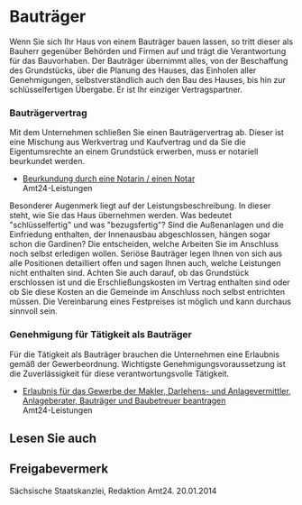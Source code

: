 # Bauträger

Wenn Sie sich Ihr Haus von einem Bauträger bauen lassen, so tritt dieser als Bauherr gegenüber Behörden und Firmen auf und trägt die Verantwortung für das Bauvorhaben. Der Bauträger übernimmt alles, von der Beschaffung des Grundstücks, über die Planung des Hauses, das Einholen aller Genehmigungen, selbstverständlich auch den Bau des Hauses, bis hin zur schlüsselfertigen Übergabe. Er ist Ihr einziger Vertragspartner.

### Bauträgervertrag

Mit dem Unternehmen schließen Sie einen Bauträgervertrag ab. Dieser ist eine Mischung aus Werkvertrag und Kaufvertrag und da Sie die Eigentumsrechte an einem Grundstück erwerben, muss er notariell beurkundet werden.

* [Beurkundung durch eine Notarin / einen Notar](https://amt24dev.sachsen.de/zufi/leistungen/6000423)  
   Amt24-Leistungen

Besonderer Augenmerk liegt auf der Leistungsbeschreibung. In dieser steht, wie Sie das Haus übernehmen werden. Was bedeutet "schlüsselfertig" und was "bezugsfertig"? Sind die Außenanlagen und die Einfriedung enthalten, der Innenausbau abgeschlossen, hängen sogar schon die Gardinen? Die entscheiden, welche Arbeiten Sie im Anschluss noch selbst erledigen wollen. Seriöse Bauträger legen Ihnen von sich aus alle Positionen detailliert offen und sagen Ihnen auch, welche Leistungen nicht enthalten sind. Achten Sie auch darauf, ob das Grundstück erschlossen ist und die Erschließungskosten im Vertrag enthalten sind oder ob Sie diese Kosten an die Gemeinde im Anschluss noch selbst entrichten müssen. Die Vereinbarung eines Festpreises ist möglich und kann durchaus sinnvoll sein.

### Genehmigung für Tätigkeit als Bauträger

Für die Tätigkeit als Bauträger brauchen die Unternehmen eine Erlaubnis gemäß der Gewerbeordnung. Wichtigste Genehmigungsvoraussetzung ist die Zuverlässigkeit für diese verantwortungsvolle Tätigkeit.

* [Erlaubnis für das Gewerbe der Makler, Darlehens- und Anlagevermittler, Anlageberater, Bauträger und Baubetreuer beantragen](https://amt24dev.sachsen.de/zufi/leistungen/6000131)  
  Amt24-Leistungen

## Lesen Sie auch

## Freigabevermerk

Sächsische Staatskanzlei, Redaktion Amt24. 20.01.2014
